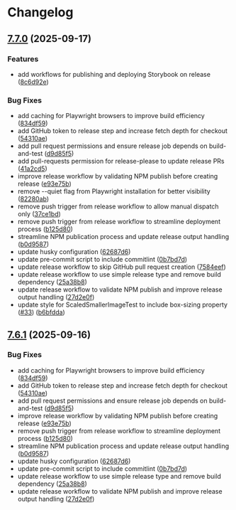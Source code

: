 # Changelog

## [7.7.0](https://github.com/Citolab/qti-components/compare/v7.6.0...v7.7.0) (2025-09-17)


### Features

* add workflows for publishing and deploying Storybook on release ([8c6d92e](https://github.com/Citolab/qti-components/commit/8c6d92e1a59519310cea3104bda87e2397e459da))


### Bug Fixes

* add caching for Playwright browsers to improve build efficiency ([834df59](https://github.com/Citolab/qti-components/commit/834df59c3b6749f4ed22614055e066b849ae09bc))
* add GitHub token to release step and increase fetch depth for checkout ([54310ae](https://github.com/Citolab/qti-components/commit/54310ae9ba7a53c610f2dac54c0fa2d6976c6703))
* add pull request permissions and ensure release job depends on build-and-test ([d9d85f5](https://github.com/Citolab/qti-components/commit/d9d85f5c7786df5c2774428272431a599fccba5a))
* add pull-requests permission for release-please to update release PRs ([41a2cd5](https://github.com/Citolab/qti-components/commit/41a2cd512ea78faf8d1174b19674b72b2c1008eb))
* improve release workflow by validating NPM publish before creating release ([e93e75b](https://github.com/Citolab/qti-components/commit/e93e75b25e2348de49edb8cb68ddba11e37a381e))
* remove --quiet flag from Playwright installation for better visibility ([82280ab](https://github.com/Citolab/qti-components/commit/82280abc98f364e0ebdcb86d086075304812ab82))
* remove push trigger from release workflow to allow manual dispatch only ([37ce1bd](https://github.com/Citolab/qti-components/commit/37ce1bd1e29c7eb97cc1aa93aa435625a909d1fb))
* remove push trigger from release workflow to streamline deployment process ([b125d80](https://github.com/Citolab/qti-components/commit/b125d80575ed138a74d80a82316a74cde4acbeb5))
* streamline NPM publication process and update release output handling ([b0d9587](https://github.com/Citolab/qti-components/commit/b0d95874d98a109a46dd05d66e444fd66e11fc75))
* update husky configuration ([62687d6](https://github.com/Citolab/qti-components/commit/62687d60a22e49ac494354d8b0d47ef9751ab43c))
* update pre-commit script to include commitlint ([0b7bd7d](https://github.com/Citolab/qti-components/commit/0b7bd7d6b5e27fbf53835ff9bddd910b2c224b9b))
* update release workflow to skip GitHub pull request creation ([7584eef](https://github.com/Citolab/qti-components/commit/7584eefaadc2d63b455aeb2025821e27c271ba18))
* update release workflow to use simple release type and remove build dependency ([25a38b8](https://github.com/Citolab/qti-components/commit/25a38b84bb8835a678011626b73f36d3fb619e28))
* update release workflow to validate NPM publish and improve release output handling ([27d2e0f](https://github.com/Citolab/qti-components/commit/27d2e0f6d89cd9b6b4bd8e4408e02d74774d0d63))
* update style for ScaledSmallerImageTest to include box-sizing property ([#33](https://github.com/Citolab/qti-components/issues/33)) ([b6bfdda](https://github.com/Citolab/qti-components/commit/b6bfdda7c3d562ee805ff7bbfda4943ed3f3f8ae))

## [7.6.1](https://github.com/Citolab/qti-components/compare/v7.6.0...v7.6.1) (2025-09-16)


### Bug Fixes

* add caching for Playwright browsers to improve build efficiency ([834df59](https://github.com/Citolab/qti-components/commit/834df59c3b6749f4ed22614055e066b849ae09bc))
* add GitHub token to release step and increase fetch depth for checkout ([54310ae](https://github.com/Citolab/qti-components/commit/54310ae9ba7a53c610f2dac54c0fa2d6976c6703))
* add pull request permissions and ensure release job depends on build-and-test ([d9d85f5](https://github.com/Citolab/qti-components/commit/d9d85f5c7786df5c2774428272431a599fccba5a))
* improve release workflow by validating NPM publish before creating release ([e93e75b](https://github.com/Citolab/qti-components/commit/e93e75b25e2348de49edb8cb68ddba11e37a381e))
* remove push trigger from release workflow to streamline deployment process ([b125d80](https://github.com/Citolab/qti-components/commit/b125d80575ed138a74d80a82316a74cde4acbeb5))
* streamline NPM publication process and update release output handling ([b0d9587](https://github.com/Citolab/qti-components/commit/b0d95874d98a109a46dd05d66e444fd66e11fc75))
* update husky configuration ([62687d6](https://github.com/Citolab/qti-components/commit/62687d60a22e49ac494354d8b0d47ef9751ab43c))
* update pre-commit script to include commitlint ([0b7bd7d](https://github.com/Citolab/qti-components/commit/0b7bd7d6b5e27fbf53835ff9bddd910b2c224b9b))
* update release workflow to use simple release type and remove build dependency ([25a38b8](https://github.com/Citolab/qti-components/commit/25a38b84bb8835a678011626b73f36d3fb619e28))
* update release workflow to validate NPM publish and improve release output handling ([27d2e0f](https://github.com/Citolab/qti-components/commit/27d2e0f6d89cd9b6b4bd8e4408e02d74774d0d63))
